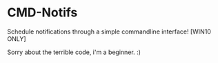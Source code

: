 # CMD-Notifs
Schedule notifications through a simple commandline interface! [WIN10 ONLY] 

Sorry about the terrible code, i'm a beginner. :)
